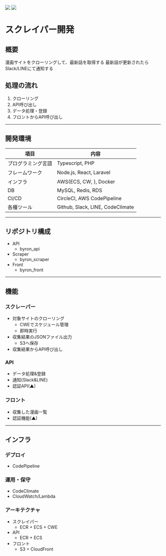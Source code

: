 <a href="https://codeclimate.com/github/daiki510/byron_scraper/maintainability"><img src="https://api.codeclimate.com/v1/badges/219d7dcf989f190f2bc1/maintainability" /></a>
<a href="https://codeclimate.com/github/daiki510/byron_scraper/test_coverage"><img src="https://api.codeclimate.com/v1/badges/219d7dcf989f190f2bc1/test_coverage" /></a>
# スクレイパー開発
## 概要
漫画サイトをクローリングして、最新話を取得する
最新話が更新されたらSlack/LINEにて通知する

## 処理の流れ
1. クローリング
2. API呼び出し
3. データ処理・登録
4. フロントからAPI呼び出し

***

## 開発環境
| 項目               | 内容                      |
| ------------------ | ---------------------- |
| プログラミング言語 | Typescript, PHP                |
| フレームワーク     | Node.js, React, Laravel  |
| インフラ           | AWS(ECS, CW, ), Docker  |
| DB                 | MySQL, Redis, RDS      |
| CI/CD              | CircleCI, AWS CodePipeline |
| 各種ツール | Github, Slack, LINE, CodeClimate |

***

## リポジトリ構成
- API
  - byron_api
- Scraper
  - byron_scraper
- Front
  - byron_front

***

## 機能
### スクレーパー
- 対象サイトのクローリング
  - CWEでスケジュール管理
  - 即時実行
- 収集結果のJSONファイル出力
  - S3へ保存
- 収集結果からAPI呼び出し
### API
- データ処理&登録
- 通知(Slack&LINE)
- 認証API(▲)
### フロント
- 収集した漫画一覧
- 認証機能(▲)


***

## インフラ
### デプロイ
- CodePipeline
### 運用・保守
- CodeClimate
- CloudWatch/Lambda
### アーキテクチャ
- スクレイパー
  - ECR + ECS + CWE
- API
  - ECR + ECS
- フロント
  - S3 + CloudFront  











